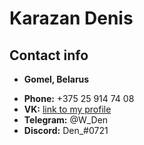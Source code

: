 # Karazan Denis

## Contact info

* **Gomel, Belarus**
- **Phone:** +375 25 914 74 08
- **VK:** [link to my profile](https://vk.com/wolfden)
- **Telegram:** @W_Den
- **Discord:** Den_#0721